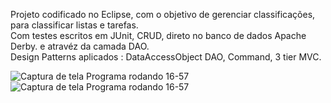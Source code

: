 Projeto codificado no Eclipse, com o objetivo de gerenciar classificações, para classificar listas e tarefas.  
Com testes escritos em JUnit, CRUD, direto no banco de dados Apache Derby. e atravéz da camada DAO.  
Design Patterns aplicados : DataAccessObject DAO, Command, 3 tier MVC.

![Captura de tela Programa rodando 16-57](https://github.com/klausmerini/Testes_JUnit_DerbyDB_DataAccessObjects/assets/109608171/9a5fa0b0-13c9-4d1a-971d-eedaea8b2060)![Captura de tela Programa rodando 16-57](https://github.com/klausmerini/Testes_JUnit_DerbyDB_DataAccessObjects/assets/109608171/9a5fa0b0-13c9-4d1a-971d-eedaea8b2060)
